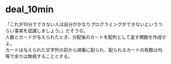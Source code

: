 # deal_10min
「これが10分でできない人は自分がかなりプログラミングができないというつらい事実を認識しましょう。」だそうな。  
人数とカードが与えられたとき、分配後のカードを配列として返す関数を作成せよ。  
カードは与えられた文字列の前から順番に配られ、配られるカードの枚数は均等で余りは無視することとする。  
